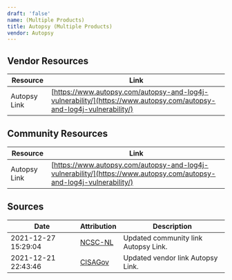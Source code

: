 ```yaml
---
draft: 'false'
name: (Multiple Products)
title: Autopsy (Multiple Products)
vendor: Autopsy
---
```


## Vendor Resources
| Resource | Link |
| --- | --- |
| Autopsy Link | [https://www.autopsy.com/autopsy-and-log4j-vulnerability/](https://www.autopsy.com/autopsy-and-log4j-vulnerability/) |

## Community Resources
| Resource | Link |
| --- | --- |
| Autopsy Link | [https://www.autopsy.com/autopsy-and-log4j-vulnerability/](https://www.autopsy.com/autopsy-and-log4j-vulnerability/) |


## Sources
| Date | Attribution | Description |
| --- | --- | --- |
| 2021-12-27 15:29:04 | [NCSC-NL](https://github.com/NCSC-NL/log4shell/blob/main/software/README.md) | Updated community link Autopsy Link.  |
| 2021-12-21 22:43:46 | [CISAGov](https://raw.githubusercontent.com/cisagov/log4j-affected-db/develop/README.md) | Updated vendor link Autopsy Link.  |
